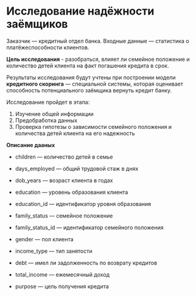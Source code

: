 # Исследование надёжности заёмщиков

Заказчик — кредитный отдел банка. Входные данные — статистика о платёжеспособности клиентов.

**Цель исследования** - разобраться, влияет ли семейное положение и количество детей клиента на факт погашения кредита в срок. 

Результаты исследования будут учтены при построении модели **кредитного скоринга** — специальной системы, которая оценивает способность потенциального заёмщика вернуть кредит банку.

Исследование пройдет в этапа:
1) Изучение общей информации
2) Предобработка данных
3) Проверка гипотезы о зависимости семейного положения и количества детей клиента на его надежность

**Описание дааных**

- children — количество детей в семье

- days_employed — общий трудовой стаж в днях

- dob_years — возраст клиента в годах

- education — уровень образования клиента

- education_id — идентификатор уровня образования

- family_status — семейное положение

- family_status_id — идентификатор семейного положения

- gender — пол клиента

- income_type — тип занятости

- debt — имел ли задолженность по возврату кредитов

- total_income — ежемесячный доход

- purpose — цель получения кредита
